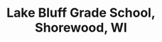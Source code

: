 ---
title: "Lake Bluff Grade School, Shorewood, WI"
project_id: 
conference_id: ""
presenters:
   - peter_bandettini
summary: "<p>Lake Bluff Grade School, Shorewood, WI</p>"
file: /assets/presentations/T201.ppt
filename: T201.ppt
layout: presentation
---
